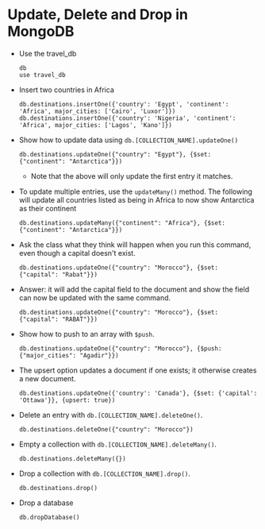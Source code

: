 # Update, Delete and Drop in MongoDB

* Use the travel_db

    ```shell
    db
    use travel_db
    ```

* Insert two countries in Africa

    ```shell
    db.destinations.insertOne({'country': 'Egypt', 'continent': 'Africa', major_cities: ['Cairo', 'Luxor']})
    db.destinations.insertOne({'country': 'Nigeria', 'continent': 'Africa', major_cities: ['Lagos', 'Kano']})
    ```

* Show how to update data using `db.[COLLECTION_NAME].updateOne()`

    ```shell
    db.destinations.updateOne({"country": "Egypt"}, {$set: {"continent": "Antarctica"}})
    ```

    * Note that the above will only update the first entry it matches.

* To update multiple entries, use the `updateMany()` method. The following will update all countries listed as being in Africa to now show Antarctica as their continent

    ```shell
    db.destinations.updateMany({"continent": "Africa"}, {$set: {"continent": "Antarctica"}})
    ```

* Ask the class what they think will happen when you run this command, even though a capital doesn't exist.

    ```shell
    db.destinations.updateOne({"country": "Morocco"}, {$set: {"capital": "Rabat"}})
    ```

* Answer: it will add the capital field to the document and show the field can now be updated with the same command.

    ```shell
    db.destinations.updateOne({"country": "Morocco"}, {$set: {"capital": "RABAT"}})
    ```

* Show how to push to an array with `$push`.

    ```shell
    db.destinations.updateOne({"country": "Morocco"}, {$push: {"major_cities": "Agadir"}})
    ```

* The upsert option updates a document if one exists; it otherwise creates a new document.

    ```shell
    db.destinations.updateOne({'country': 'Canada'}, {$set: {'capital': 'Ottawa'}}, {upsert: true})
    ```

* Delete an entry with `db.[COLLECTION_NAME].deleteOne()`.

    ```shell
    db.destinations.deleteOne({"country": "Morocco"})
    ```

* Empty a collection with `db.[COLLECTION_NAME].deleteMany()`.

    ```shell
    db.destinations.deleteMany({})
    ```

* Drop a collection with `db.[COLLECTION_NAME].drop()`.

    ```shell
    db.destinations.drop()
    ```

* Drop a database

    ```shell
    db.dropDatabase()
    ```
